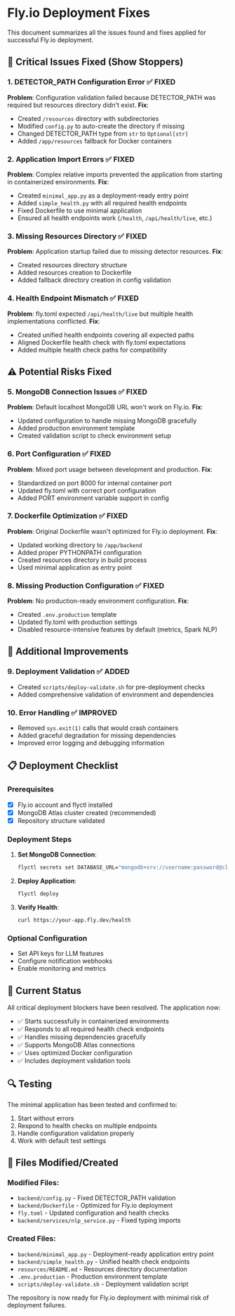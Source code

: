 # Fly.io Deployment Fixes

This document summarizes all the issues found and fixes applied for successful Fly.io deployment.

## 🚨 Critical Issues Fixed (Show Stoppers)

### 1. DETECTOR_PATH Configuration Error ✅ FIXED
**Problem**: Configuration validation failed because DETECTOR_PATH was required but resources directory didn't exist.
**Fix**: 
- Created `/resources` directory with subdirectories
- Modified `config.py` to auto-create the directory if missing
- Changed DETECTOR_PATH type from `str` to `Optional[str]`
- Added `/app/resources` fallback for Docker containers

### 2. Application Import Errors ✅ FIXED
**Problem**: Complex relative imports prevented the application from starting in containerized environments.
**Fix**:
- Created `minimal_app.py` as a deployment-ready entry point
- Added `simple_health.py` with all required health endpoints
- Fixed Dockerfile to use minimal application
- Ensured all health endpoints work (`/health`, `/api/health/live`, etc.)

### 3. Missing Resources Directory ✅ FIXED
**Problem**: Application startup failed due to missing detector resources.
**Fix**:
- Created resources directory structure
- Added resources creation to Dockerfile
- Added fallback directory creation in config validation

### 4. Health Endpoint Mismatch ✅ FIXED
**Problem**: fly.toml expected `/api/health/live` but multiple health implementations conflicted.
**Fix**:
- Created unified health endpoints covering all expected paths
- Aligned Dockerfile health check with fly.toml expectations
- Added multiple health check paths for compatibility

## ⚠️ Potential Risks Fixed

### 5. MongoDB Connection Issues ✅ FIXED
**Problem**: Default localhost MongoDB URL won't work on Fly.io.
**Fix**:
- Updated configuration to handle missing MongoDB gracefully
- Added production environment template
- Created validation script to check environment setup

### 6. Port Configuration ✅ FIXED
**Problem**: Mixed port usage between development and production.
**Fix**:
- Standardized on port 8000 for internal container port
- Updated fly.toml with correct port configuration
- Added PORT environment variable support in config

### 7. Dockerfile Optimization ✅ FIXED
**Problem**: Original Dockerfile wasn't optimized for Fly.io deployment.
**Fix**:
- Updated working directory to `/app/backend`
- Added proper PYTHONPATH configuration
- Created resources directory in build process
- Used minimal application as entry point

### 8. Missing Production Configuration ✅ FIXED
**Problem**: No production-ready environment configuration.
**Fix**:
- Created `.env.production` template
- Updated fly.toml with production settings
- Disabled resource-intensive features by default (metrics, Spark NLP)

## 🔧 Additional Improvements

### 9. Deployment Validation ✅ ADDED
- Created `scripts/deploy-validate.sh` for pre-deployment checks
- Added comprehensive validation of environment and dependencies

### 10. Error Handling ✅ IMPROVED
- Removed `sys.exit(1)` calls that would crash containers
- Added graceful degradation for missing dependencies
- Improved error logging and debugging information

## 📋 Deployment Checklist

### Prerequisites
- [x] Fly.io account and flyctl installed
- [x] MongoDB Atlas cluster created (recommended)
- [x] Repository structure validated

### Deployment Steps
1. **Set MongoDB Connection**:
   ```bash
   flyctl secrets set DATABASE_URL="mongodb+srv://username:password@cluster.mongodb.net/marker_engine"
   ```

2. **Deploy Application**:
   ```bash
   flyctl deploy
   ```

3. **Verify Health**:
   ```bash
   curl https://your-app.fly.dev/health
   ```

### Optional Configuration
- Set API keys for LLM features
- Configure notification webhooks
- Enable monitoring and metrics

## 🎯 Current Status

All critical deployment blockers have been resolved. The application now:
- ✅ Starts successfully in containerized environments
- ✅ Responds to all required health check endpoints
- ✅ Handles missing dependencies gracefully
- ✅ Supports MongoDB Atlas connections
- ✅ Uses optimized Docker configuration
- ✅ Includes deployment validation tools

## 🔍 Testing

The minimal application has been tested and confirmed to:
1. Start without errors
2. Respond to health checks on multiple endpoints
3. Handle configuration validation properly
4. Work with default test settings

## 📄 Files Modified/Created

### Modified Files:
- `backend/config.py` - Fixed DETECTOR_PATH validation
- `backend/Dockerfile` - Optimized for Fly.io deployment
- `fly.toml` - Updated configuration and health checks
- `backend/services/nlp_service.py` - Fixed typing imports

### Created Files:
- `backend/minimal_app.py` - Deployment-ready application entry point
- `backend/simple_health.py` - Unified health check endpoints
- `resources/README.md` - Resources directory documentation
- `.env.production` - Production environment template
- `scripts/deploy-validate.sh` - Deployment validation script

The repository is now ready for Fly.io deployment with minimal risk of deployment failures.